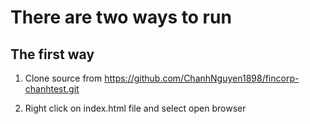 # There are two ways to run
## The first way
1. Clone source from https://github.com/ChanhNguyen1898/fincorp-chanhtest.git

2. Right click on index.html file and select open browser
